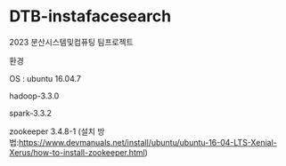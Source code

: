 # DTB-instafacesearch
2023 분산시스템및컴퓨팅 팀프로젝트

환경

OS : ubuntu 16.04.7

hadoop-3.3.0

spark-3.3.2

zookeeper 3.4.8-1
(설치 방법:https://www.devmanuals.net/install/ubuntu/ubuntu-16-04-LTS-Xenial-Xerus/how-to-install-zookeeper.html)
